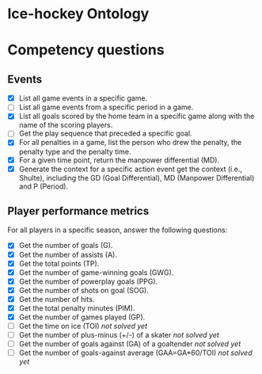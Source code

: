 # Ice-hockey Ontology

# Competency questions

## Events
- [x] List all game events in a specific game.
- [ ] List all game events from a specific period in a game.
- [x] List all goals scored by the home team in a specific game along with the name of the scoring players.
- [ ] Get the play sequence that preceded a specific goal.
- [x] For all penalties in a game, list the person who drew the penalty, the penalty type and the penalty time.
- [x] For a given time point, return the manpower differential (MD).
- [x] Generate the context for a specific action event get the context (i.e., Shulte), including the GD (Goal Differential), MD (Manpower Differential) and P (Period).

## Player performance metrics
For all players in a specific season, answer the following questions:

- [x] Get the number of goals (G).
- [x] Get the number of assists (A).
- [x] Get the total points (TP).
- [x] Get the number of game-winning goals (GWG).
- [x] Get the number of powerplay goals (PPG).
- [x] Get the number of shots on goal (SOG).
- [x] Get the number of hits.
- [x] Get the total penalty minutes (PIM).
- [x] Get the number of games played (GP).
- [ ] Get the time on ice (TOI) *not solved yet*
- [ ] Get the number of plus-minus (+/-) of a skater *not solved yet*
- [ ] Get the number of goals against (GA) of a goaltender *not solved yet*
- [ ] Get the number of goals-against average (GAA=GA*60/TOI) *not solved yet*
